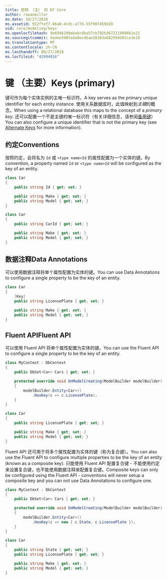 ```yaml
---
title: 密钥 （主） 的 EF Core
author: rowanmiller
ms.date: 10/27/2016
ms.assetid: 912ffef7-86a0-4cdc-a776-55f907459d20
uid: core/modeling/keys
ms.openlocfilehash: 9e6946100ebabc6ba57cb792b3672219098b1e21
ms.sourcegitcommit: dadee5905ada9ecdbae28363a682950383ce3e10
ms.translationtype: MT
ms.contentlocale: zh-CN
ms.lasthandoff: 08/27/2018
ms.locfileid: "42994016"
---
```

# <a name="keys-primary"></a><span data-ttu-id="f65a1-102">键 （主要）</span><span class="sxs-lookup"><span data-stu-id="f65a1-102">Keys (primary)</span></span>

<span data-ttu-id="f65a1-103">键可作为每个实体实例的主唯一标识符。</span><span class="sxs-lookup"><span data-stu-id="f65a1-103">A key serves as the primary unique identifier for each entity instance.</span></span> <span data-ttu-id="f65a1-104">使用关系数据库时，此值映射到*主键*的概念。</span><span class="sxs-lookup"><span data-stu-id="f65a1-104">When using a relational database this maps to the concept of a *primary key*.</span></span> <span data-ttu-id="f65a1-105">还可以配置一个不是主键的唯一标识符（有关详细信息，请参阅[备用键](alternate-keys.md)）</span><span class="sxs-lookup"><span data-stu-id="f65a1-105">You can also configure a unique identifier that is not the primary key (see [Alternate Keys](alternate-keys.md) for more information).</span></span>

## <a name="conventions"></a><span data-ttu-id="f65a1-106">约定</span><span class="sxs-lookup"><span data-stu-id="f65a1-106">Conventions</span></span>

<span data-ttu-id="f65a1-107">按照约定，会将名为 `Id` 或 `<type name>Id` 的属性配置为一个实体的键。</span><span class="sxs-lookup"><span data-stu-id="f65a1-107">By convention, a property named `Id` or `<type name>Id` will be configured as the key of an entity.</span></span>

<!-- [!code-csharp[Main](samples/core/Modeling/Conventions/Samples/KeyId.cs?highlight=3)] -->
``` csharp
class Car
{
    public string Id { get; set; }

    public string Make { get; set; }
    public string Model { get; set; }
}
```

<!-- [!code-csharp[Main](samples/core/Modeling/Conventions/Samples/KeyTypeNameId.cs?highlight=3)] -->
``` csharp
class Car
{
    public string CarId { get; set; }

    public string Make { get; set; }
    public string Model { get; set; }
}
```

## <a name="data-annotations"></a><span data-ttu-id="f65a1-108">数据注释</span><span class="sxs-lookup"><span data-stu-id="f65a1-108">Data Annotations</span></span>

<span data-ttu-id="f65a1-109">可以使用数据注释将单个属性配置为实体的键。</span><span class="sxs-lookup"><span data-stu-id="f65a1-109">You can use Data Annotations to configure a single property to be the key of an entity.</span></span>

<!-- [!code-csharp[Main](samples/core/Modeling/DataAnnotations/Samples/KeySingle.cs?highlight=3,4)] -->
``` csharp
class Car
{
    [Key]
    public string LicensePlate { get; set; }

    public string Make { get; set; }
    public string Model { get; set; }
}
```

## <a name="fluent-api"></a><span data-ttu-id="f65a1-110">Fluent API</span><span class="sxs-lookup"><span data-stu-id="f65a1-110">Fluent API</span></span>

<span data-ttu-id="f65a1-111">可以使用 Fluent API 将单个属性配置为实体的键。</span><span class="sxs-lookup"><span data-stu-id="f65a1-111">You can use the Fluent API to configure a single property to be the key of an entity.</span></span>

<!-- [!code-csharp[Main](samples/core/Modeling/FluentAPI/Samples/KeySingle.cs?highlight=7,8)] -->
``` csharp
class MyContext : DbContext
{
    public DbSet<Car> Cars { get; set; }

    protected override void OnModelCreating(ModelBuilder modelBuilder)
    {
        modelBuilder.Entity<Car>()
            .HasKey(c => c.LicensePlate);
    }
}

class Car
{
    public string LicensePlate { get; set; }

    public string Make { get; set; }
    public string Model { get; set; }
}
```

<span data-ttu-id="f65a1-112">Fluent API 还可用于将多个属性配置为实体的键（称为复合键）。</span><span class="sxs-lookup"><span data-stu-id="f65a1-112">You can also use the Fluent API to configure multiple properties to be the key of an entity (known as a composite key).</span></span> <span data-ttu-id="f65a1-113">只能使用 Fluent API 配置复合键 - 不能使用约定来设置复合键，也不能使用数据注释来配置复合键。</span><span class="sxs-lookup"><span data-stu-id="f65a1-113">Composite keys can only be configured using the Fluent API - conventions will never setup a composite key and you can not use Data Annotations to configure one.</span></span>

<!-- [!code-csharp[Main](samples/core/Modeling/FluentAPI/Samples/KeyComposite.cs?highlight=7,8)] -->
``` csharp
class MyContext : DbContext
{
    public DbSet<Car> Cars { get; set; }

    protected override void OnModelCreating(ModelBuilder modelBuilder)
    {
        modelBuilder.Entity<Car>()
            .HasKey(c => new { c.State, c.LicensePlate });
    }
}

class Car
{
    public string State { get; set; }
    public string LicensePlate { get; set; }

    public string Make { get; set; }
    public string Model { get; set; }
}
```
